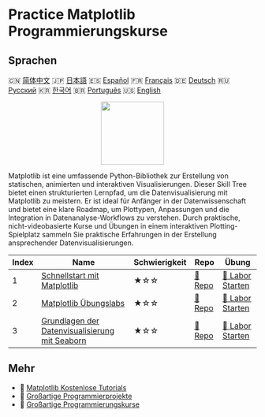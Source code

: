 # Practice Matplotlib Programmierungskurse

## Sprachen

🇨🇳 [简体中文](README_zh.md) 🇯🇵 [日本語](README_ja.md) 🇪🇸 [Español](README_es.md) 🇫🇷 [Français](README_fr.md) 🇩🇪 [Deutsch](README_de.md) 🇷🇺 [Русский](README_ru.md) 🇰🇷 [한국어](README_ko.md) 🇧🇷 [Português](README_pt.md) 🇺🇸 [English](README.md) 

<div align="center">
<img width="128px" src="https://file.labex.io/path/6PDQ0G40CdCX.png">
</div>

Matplotlib ist eine umfassende Python-Bibliothek zur Erstellung von statischen, animierten und interaktiven Visualisierungen. Dieser Skill Tree bietet einen strukturierten Lernpfad, um die Datenvisualisierung mit Matplotlib zu meistern. Er ist ideal für Anfänger in der Datenwissenschaft und bietet eine klare Roadmap, um Plottypen, Anpassungen und die Integration in Datenanalyse-Workflows zu verstehen. Durch praktische, nicht-videobasierte Kurse und Übungen in einem interaktiven Plotting-Spielplatz sammeln Sie praktische Erfahrungen in der Erstellung ansprechender Datenvisualisierungen.

|   Index | Name                                                                                                            | Schwierigkeit   | Repo                                                                       | Übung                                                                             |
|---------|-----------------------------------------------------------------------------------------------------------------|-----------------|----------------------------------------------------------------------------|-----------------------------------------------------------------------------------|
|       1 | [Schnellstart mit Matplotlib](https://labex.io/de/courses/quick-start-with-matplotlib)                          | ★☆☆             | [🔗 Repo](https://github.com/labex-labs/quick-start-with-matplotlib)       | [🚀 Labor Starten](https://labex.io/de/courses/quick-start-with-matplotlib)       |
|       2 | [Matplotlib Übungslabs](https://labex.io/de/courses/matplotlib-practice-labs)                                   | ★☆☆             | [🔗 Repo](https://github.com/labex-labs/matplotlib-practice-labs)          | [🚀 Labor Starten](https://labex.io/de/courses/matplotlib-practice-labs)          |
|       3 | [Grundlagen der Datenvisualisierung mit Seaborn](https://labex.io/de/courses/seaborn-data-visualization-basics) | ★☆☆             | [🔗 Repo](https://github.com/labex-labs/seaborn-data-visualization-basics) | [🚀 Labor Starten](https://labex.io/de/courses/seaborn-data-visualization-basics) |

## Mehr

- 🔗 [Matplotlib Kostenlose Tutorials](https://github.com/labex-labs/matplotlib-free-tutorials)
- 🔗 [Großartige Programmierprojekte](https://github.com/labex-labs/awesome-programming-projects)
- 🔗 [Großartige Programmierungskurse](https://github.com/labex-labs/awesome-programming-courses)


